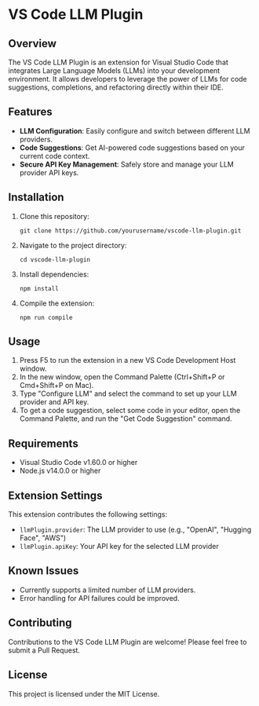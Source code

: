 # VS Code LLM Plugin

## Overview

The VS Code LLM Plugin is an extension for Visual Studio Code that integrates Large Language Models (LLMs) into your development environment. It allows developers to leverage the power of LLMs for code suggestions, completions, and refactoring directly within their IDE.

## Features

- **LLM Configuration**: Easily configure and switch between different LLM providers.
- **Code Suggestions**: Get AI-powered code suggestions based on your current code context.
- **Secure API Key Management**: Safely store and manage your LLM provider API keys.

## Installation

1. Clone this repository:
   ```
   git clone https://github.com/yourusername/vscode-llm-plugin.git
   ```
2. Navigate to the project directory:
   ```
   cd vscode-llm-plugin
   ```
3. Install dependencies:
   ```
   npm install
   ```
4. Compile the extension:
   ```
   npm run compile
   ```

## Usage

1. Press F5 to run the extension in a new VS Code Development Host window.
2. In the new window, open the Command Palette (Ctrl+Shift+P or Cmd+Shift+P on Mac).
3. Type "Configure LLM" and select the command to set up your LLM provider and API key.
4. To get a code suggestion, select some code in your editor, open the Command Palette, and run the "Get Code Suggestion" command.

## Requirements

- Visual Studio Code v1.60.0 or higher
- Node.js v14.0.0 or higher

## Extension Settings

This extension contributes the following settings:

- `llmPlugin.provider`: The LLM provider to use (e.g., "OpenAI", "Hugging Face", "AWS")
- `llmPlugin.apiKey`: Your API key for the selected LLM provider

## Known Issues

- Currently supports a limited number of LLM providers.
- Error handling for API failures could be improved.

## Contributing

Contributions to the VS Code LLM Plugin are welcome! Please feel free to submit a Pull Request.

## License

This project is licensed under the MIT License.
